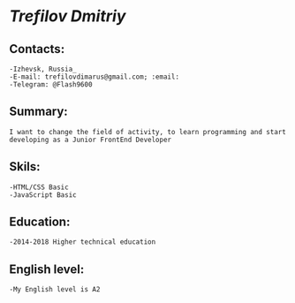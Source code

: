   # _Trefilov Dmitriy_

 ## Contacts:
 
    -Izhevsk, Russia_
    -E-mail: trefilovdimarus@gmail.com; :email:
    -Telegram: @Flash9600
   
 ## Summary:
 
    I want to change the field of activity, to learn programming and start developing as a Junior FrontEnd Developer
    
 ## Skils:
 
    -HTML/CSS Basic
    -JavaScript Basic
    
 ## Education:
 
    -2014-2018 Higher technical education
    
 ## English level:
 
    -My English level is A2

